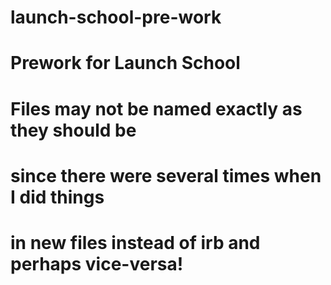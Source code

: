 # launch-school-pre-work
# Prework for Launch School
# Files may not be named exactly as they should be
# since there were several times when I did things 
# in new files instead of irb and perhaps vice-versa!
